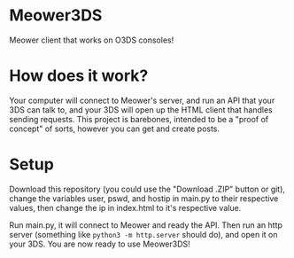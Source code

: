 # Meower3DS
Meower client that works on O3DS consoles!

# How does it work?
Your computer will connect to Meower's server, and run an API that your 3DS can talk to, and your 3DS will open up the HTML client that handles sending requests. This project is barebones, intended to be a "proof of concept" of sorts, however you can get and create posts.

# Setup
Download this repository (you could use the "Download .ZIP" button or git), change the variables user, pswd, and hostip in main.py to their respective values, then change the ip in index.html to it's respective value.

Run main.py, it will connect to Meower and ready the API. Then run an http server (something like `python3 -m http.server` should do), and open it on your 3DS. You are now ready to use Meower3DS!
